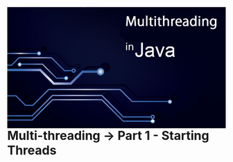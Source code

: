 <!DOCTYPE html>
<link rel="stylesheet" type="text/css" href="../READMEs_sorces/readme_Style.css"> 



<img src="../READMEs_sorces/Multithreading-Java.png" alt="Sistemas Distribuidos - Rafael Alves" align="right"/>

<!-- A aplicação do alinhamento do titulo não é compativel com HTML5, o correto é usar o respetivo css -->
<br>

<div class="autodidata_titulos">
    <h1>Multi-threading -> Part 1 - Starting Threads</h1>
</div>